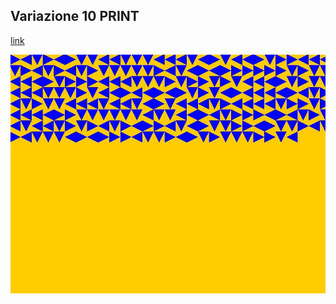 ## Variazione 10 PRINT

[link](https://editor.p5js.org/angelicazanibellato/full/MKRKnkhmT)

![variazione](https://raw.githubusercontent.com/angelicazanibellato/archive/master/angelicazanibellato/variazioni10PRINT/triangoli/img.jpg)
